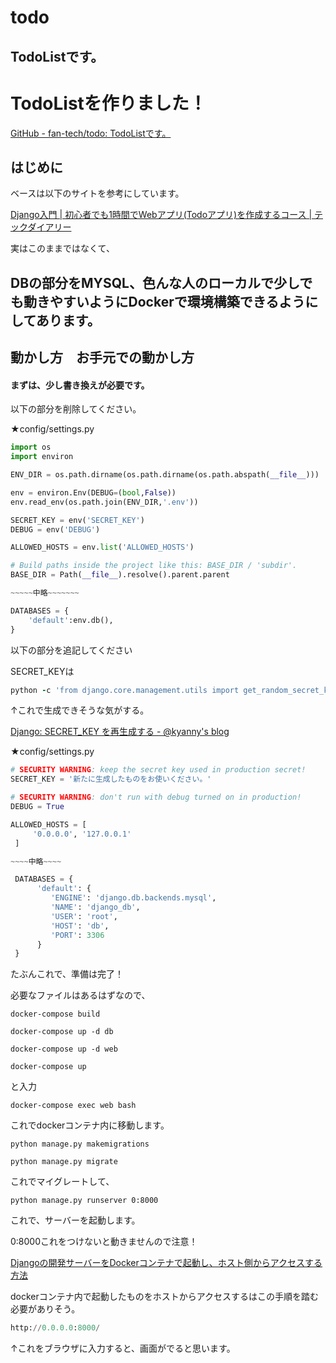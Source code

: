 # todo
TodoListです。
---
# TodoListを作りました！

[GitHub - fan-tech/todo: TodoListです。](https://github.com/fan-tech/todo)

## はじめに

ベースは以下のサイトを参考にしています。

[Django入門 | 初心者でも1時間でWebアプリ(Todoアプリ)を作成するコース | テックダイアリー](https://tech-diary.net/django-todo-tutorial/)

実はこのままではなくて、

DBの部分をMYSQL、色んな人のローカルで少しでも動きやすいようにDockerで環境構築できるようにしてあります。
----
## 動かし方　お手元での動かし方

#### まずは、少し書き換えが必要です。

以下の部分を削除してください。

★config/settings.py

```python
import os
import environ

ENV_DIR = os.path.dirname(os.path.dirname(os.path.abspath(__file__)))

env = environ.Env(DEBUG=(bool,False))
env.read_env(os.path.join(ENV_DIR,'.env'))

SECRET_KEY = env('SECRET_KEY')
DEBUG = env('DEBUG')

ALLOWED_HOSTS = env.list('ALLOWED_HOSTS')

# Build paths inside the project like this: BASE_DIR / 'subdir'.
BASE_DIR = Path(__file__).resolve().parent.parent

~~~~~中略~~~~~~~

DATABASES = {
    'default':env.db(),
}
```

以下の部分を追記してください

SECRET_KEYは

```ruby
python -c 'from django.core.management.utils import get_random_secret_key; print(get_random_secret_key())'
```

↑これで生成できそうな気がする。

[Django: SECRET_KEY を再生成する - @kyanny's blog](https://blog.kyanny.me/entry/2021/01/27/033507)

★config/settings.py

```python
# SECURITY WARNING: keep the secret key used in production secret!
SECRET_KEY = '新たに生成したものをお使いください。'

# SECURITY WARNING: don't run with debug turned on in production!
DEBUG = True

ALLOWED_HOSTS = [
     '0.0.0.0', '127.0.0.1'
 ]

~~~~中略~~~~

 DATABASES = {
      'default': {
         'ENGINE': 'django.db.backends.mysql',
         'NAME': 'django_db',
         'USER': 'root',
         'HOST': 'db',
         'PORT': 3306
      }
 }
```

たぶんこれで、準備は完了！

必要なファイルはあるはずなので、

`docker-compose build`

`docker-compose up -d db`

`docker-compose up -d web`

`docker-compose up`

と入力

`docker-compose exec web bash`

これでdockerコンテナ内に移動します。

`python manage.py makemigrations`

`python manage.py migrate`

これでマイグレートして、

`python manage.py runserver 0:8000`

これで、サーバーを起動します。

0:8000これをつけないと動きませんので注意！

[Djangoの開発サーバーをDockerコンテナで起動し、ホスト側からアクセスする方法](https://zukucode.com/2020/08/django-server-docker.html)

dockerコンテナ内で起動したものをホストからアクセスするはこの手順を踏む必要がありそう。

```python
http://0.0.0.0:8000/
```

↑これをブラウザに入力すると、画面がでると思います。
